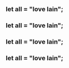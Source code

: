 ### let all = "love lain";
### let all = "love lain";
### let all = "love lain";
### let all = "love lain";


<!---
donasensei/donasensei is a ✨ special ✨ repository because its `README.md` (this file) appears on your GitHub profile.
You can click the Preview link to take a look at your changes.
--->
